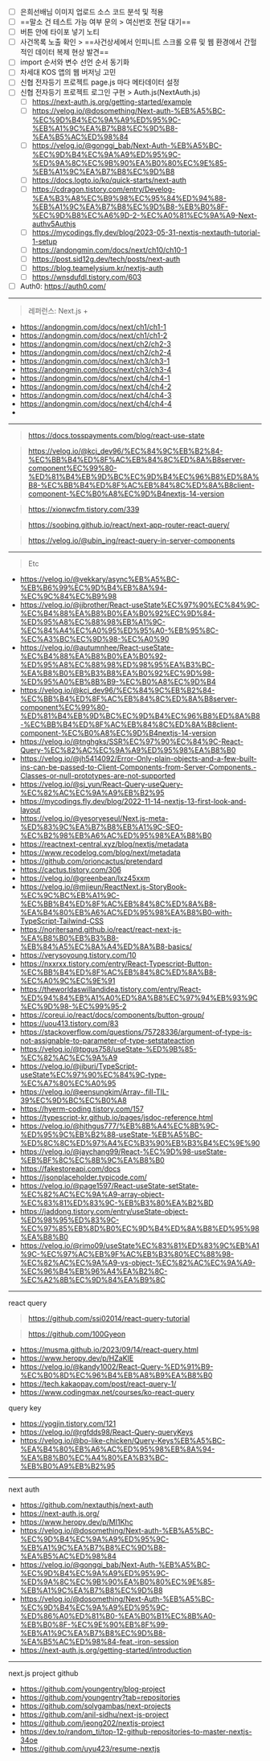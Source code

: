 - [ ] 은희선배님 이미지 업로드 소스 코드 분석 및 적용
- [ ] ==말소 건 테스트 가능 여부 문의 > 여신번호 전달 대기==
- [ ] 버튼 안에 타이포 넣기 노티
- [ ] 사건목록 노출 확인 > ==사건상세에서 인피니트 스크롤 오류 및 웹 환경에서 간헐적인 데이터 복제 현상 발견==
- [ ] import 순서와 변수 선언 순서 동기화
- [ ] 차세대 KOS 앱의 웹 버저닝 고민
- [ ] 신협 전자등기 프로젝트 page.js 마다 메타데이터 설정
- [ ] 신협 전자등기 프로젝트 로그인 구현 > Auth.js(NextAuth.js)
	- [ ] https://next-auth.js.org/getting-started/example
	- [ ] https://velog.io/@dosomething/Next-auth-%EB%A5%BC-%EC%9D%B4%EC%9A%A9%ED%95%9C-%EB%A1%9C%EA%B7%B8%EC%9D%B8-%EA%B5%AC%ED%98%84
	- [ ] https://velog.io/@gonggi_bab/Next-Auth-%EB%A5%BC-%EC%9D%B4%EC%9A%A9%ED%95%9C-%ED%9A%8C%EC%9B%90%EA%B0%80%EC%9E%85-%EB%A1%9C%EA%B7%B8%EC%9D%B8
	- [ ] https://docs.logto.io/ko/quick-starts/next-auth
	- [ ] https://cdragon.tistory.com/entry/Develog-%EA%B3%A8%EC%B9%98%EC%95%84%ED%94%88-%EB%A1%9C%EA%B7%B8%EC%9D%B8-%EB%B0%8F-%EC%9D%B8%EC%A6%9D-2-%EC%A0%81%EC%9A%A9-Next-authv5Authjs
	- [ ] https://mycodings.fly.dev/blog/2023-05-31-nextjs-nextauth-tutorial-1-setup
	- [ ] https://andongmin.com/docs/next/ch10/ch10-1
	- [ ] https://post.sid12g.dev/tech/posts/next-auth
	- [ ] https://blog.teamelysium.kr/nextjs-auth
	- [ ] https://wnsdufdl.tistory.com/603

- [ ] Auth0: https://auth0.com/

***

> 레퍼런스: Next.js +
- https://andongmin.com/docs/next/ch1/ch1-1
- https://andongmin.com/docs/next/ch1/ch1-2
- https://andongmin.com/docs/next/ch2/ch2-3
- https://andongmin.com/docs/next/ch2/ch2-4
- https://andongmin.com/docs/next/ch3/ch3-1
- https://andongmin.com/docs/next/ch3/ch3-4
- https://andongmin.com/docs/next/ch4/ch4-1
- https://andongmin.com/docs/next/ch4/ch4-2
- https://andongmin.com/docs/next/ch4/ch4-3
- https://andongmin.com/docs/next/ch4/ch4-4
- 

***
> https://docs.tosspayments.com/blog/react-use-state

> https://velog.io/@kcj_dev96/%EC%84%9C%EB%B2%84-%EC%BB%B4%ED%8F%AC%EB%84%8C%ED%8A%B8server-component%EC%99%80-%ED%81%B4%EB%9D%BC%EC%9D%B4%EC%96%B8%ED%8A%B8-%EC%BB%B4%ED%8F%AC%EB%84%8C%ED%8A%B8client-component-%EC%B0%A8%EC%9D%B4nextjs-14-version

> https://xionwcfm.tistory.com/339

> https://soobing.github.io/react/next-app-router-react-query/

> https://velog.io/@ubin_ing/react-query-in-server-components
***
> Etc
- https://velog.io/@vekkary/async%EB%A5%BC-%EB%B6%99%EC%9D%B4%EB%8A%94-%EC%9C%84%EC%B9%98
- https://velog.io/@jjbrother/React-useState%EC%97%90%EC%84%9C-%EC%B4%88%EA%B8%B0%EA%B0%92%EC%9D%84-%ED%95%A8%EC%88%98%EB%A1%9C-%EC%84%A4%EC%A0%95%ED%95%A0-%EB%95%8C-%EC%A3%BC%EC%9D%98-%EC%A0%90
- https://velog.io/@autumnhee/React-useState-%EC%B4%88%EA%B8%B0%EA%B0%92-%ED%95%A8%EC%88%98%ED%98%95%EA%B3%BC-%EA%B8%B0%EB%B3%B8%EA%B0%92%EC%9D%98-%ED%95%A0%EB%8B%B9-%EC%B0%A8%EC%9D%B4
- https://velog.io/@kcj_dev96/%EC%84%9C%EB%B2%84-%EC%BB%B4%ED%8F%AC%EB%84%8C%ED%8A%B8server-component%EC%99%80-%ED%81%B4%EB%9D%BC%EC%9D%B4%EC%96%B8%ED%8A%B8-%EC%BB%B4%ED%8F%AC%EB%84%8C%ED%8A%B8client-component-%EC%B0%A8%EC%9D%B4nextjs-14-version
- https://velog.io/@tnghgks/SSR%EC%97%90%EC%84%9C-React-Query-%EC%82%AC%EC%9A%A9%ED%95%98%EA%B8%B0
- https://velog.io/@jh5414092/Error-Only-plain-objects-and-a-few-built-ins-can-be-passed-to-Client-Components-from-Server-Components.-Classes-or-null-prototypes-are-not-supported
- https://velog.io/@sj_yun/React-Query-useQuery-%EC%82%AC%EC%9A%A9%EB%B2%95
- https://mycodings.fly.dev/blog/2022-11-14-nextjs-13-first-look-and-layout
- https://velog.io/@yesoryeseul/Next.js-meta-%ED%83%9C%EA%B7%B8%EB%A1%9C-SEO-%EC%B2%98%EB%A6%AC%ED%95%98%EA%B8%B0
- https://reactnext-central.xyz/blog/nextjs/metadata
- https://www.recodelog.com/blog/next/metadata
- https://github.com/orioncactus/pretendard
- https://cactus.tistory.com/306
- https://velog.io/@greenbean/lxz45xxm
- https://velog.io/@mjieun/ReactNext.js-StoryBook-%EC%9C%BC%EB%A1%9C-%EC%BB%B4%ED%8F%AC%EB%84%8C%ED%8A%B8-%EA%B4%80%EB%A6%AC%ED%95%98%EA%B8%B0-with-TypeScript-Tailwind-CSS
- https://noritersand.github.io/react/react-next-js-%EA%B8%B0%EB%B3%B8-%EB%84%A5%EC%8A%A4%ED%8A%B8-basics/
- https://verysoyoung.tistory.com/10
- https://nxxrxx.tistory.com/entry/React-Typescript-Button-%EC%BB%B4%ED%8F%AC%EB%84%8C%ED%8A%B8-%EC%A0%9C%EC%9E%91
- https://theworldaswillandidea.tistory.com/entry/React-%ED%94%84%EB%A1%A0%ED%8A%B8%EC%97%94%EB%93%9C%EC%9D%98-%EC%99%95-2
- https://coreui.io/react/docs/components/button-group/
- https://uou413.tistory.com/83
- https://stackoverflow.com/questions/75728336/argument-of-type-is-not-assignable-to-parameter-of-type-setstateaction
- https://velog.io/@tpgus758/useState-%ED%9B%85-%EC%82%AC%EC%9A%A9
- https://velog.io/@jjburi/TypeScript-useState%EC%97%90%EC%84%9C-type-%EC%A7%80%EC%A0%95
- https://velog.io/@eensungkim/Array-.fill-TIL-39%EC%9D%BC%EC%B0%A8
- https://hyerm-coding.tistory.com/157
- https://typescript-kr.github.io/pages/jsdoc-reference.html
- https://velog.io/@hjthgus777/%EB%8B%A4%EC%8B%9C-%ED%95%9C%EB%B2%88-useState-%EB%A5%BC-%ED%8C%8C%ED%97%A4%EC%B3%90%EB%B3%B4%EC%9E%90
- https://velog.io/@jaychang99/React-%EC%9D%98-useState-%EB%BF%8C%EC%8B%9C%EA%B8%B0
- https://fakestoreapi.com/docs
- https://jsonplaceholder.typicode.com/
- https://velog.io/@page1597/React-useState-setState-%EC%82%AC%EC%9A%A9-array-object-%EC%83%81%ED%83%9C-%EB%B3%80%EA%B2%BD
- https://jaddong.tistory.com/entry/useState-object-%ED%98%95%ED%83%9C-%EC%97%85%EB%8D%B0%EC%9D%B4%ED%8A%B8%ED%95%98%EA%B8%B0
- https://velog.io/@rimo09/useState%EC%83%81%ED%83%9C%EB%A1%9C-%EC%97%AC%EB%9F%AC%EB%B3%80%EC%88%98-%EC%82%AC%EC%9A%A9-vs-object-%EC%82%AC%EC%9A%A9-%EC%96%B4%EB%96%A4%EA%B2%8C-%EC%A2%8B%EC%9D%84%EA%B9%8C





















***
react query
> https://github.com/ssi02014/react-query-tutorial

> https://github.com/100Gyeon

- https://musma.github.io/2023/09/14/react-query.html
- https://www.heropy.dev/p/HZaKIE
- https://velog.io/@kandy1002/React-Query-%ED%91%B9-%EC%B0%8D%EC%96%B4%EB%A8%B9%EA%B8%B0
- https://tech.kakaopay.com/post/react-query-1/
- https://www.codingmax.net/courses/ko-react-query

query key
- https://yogjin.tistory.com/121
- https://velog.io/@rgfdds98/React-Query-queryKeys
- https://velog.io/@bo-like-chicken/Query-Keys%EB%A5%BC-%EA%B4%80%EB%A6%AC%ED%95%98%EB%8A%94-%EA%B8%B0%EC%A4%80%EA%B3%BC-%EB%B0%A9%EB%B2%95

***
next auth
- https://github.com/nextauthjs/next-auth
- https://next-auth.js.org/
- https://www.heropy.dev/p/MI1Khc
- https://velog.io/@dosomething/Next-auth-%EB%A5%BC-%EC%9D%B4%EC%9A%A9%ED%95%9C-%EB%A1%9C%EA%B7%B8%EC%9D%B8-%EA%B5%AC%ED%98%84
- https://velog.io/@gonggi_bab/Next-Auth-%EB%A5%BC-%EC%9D%B4%EC%9A%A9%ED%95%9C-%ED%9A%8C%EC%9B%90%EA%B0%80%EC%9E%85-%EB%A1%9C%EA%B7%B8%EC%9D%B8
- https://velog.io/@dosomething/Next-Auth-%EB%A5%BC-%EC%9D%B4%EC%9A%A9%ED%95%9C-%ED%86%A0%ED%81%B0-%EA%B0%B1%EC%8B%A0-%EB%B0%8F-%EC%9E%90%EB%8F%99-%EB%A1%9C%EA%B7%B8%EC%9D%B8-%EA%B5%AC%ED%98%84-feat.-iron-session
- https://next-auth.js.org/getting-started/introduction
***
next.js project github
- https://github.com/youngentry/blog-project
- https://github.com/youngentry?tab=repositories
- https://github.com/solygambas/next-projects
- https://github.com/anil-sidhu/next-js-project
- https://github.com/jeong202/nextjs-project
- https://dev.to/random_ti/top-12-github-repositories-to-master-nextjs-34oe
- https://github.com/uyu423/resume-nextjs